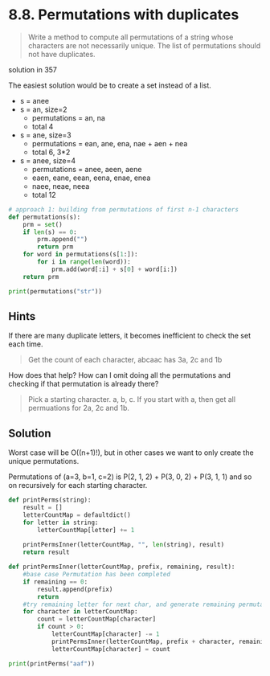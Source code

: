 # 8.8. Permutations with duplicates

> Write a method to compute all permutations of a string whose characters are not necessarily unique. The list of permutations should not have duplicates.

solution in 357

The easiest solution would be to create a set instead of a list.

* s = anee
* s = an, size=2
    - permutations = an, na
    - total 4
* s = ane, size=3
    - permutations = ean, ane, ena, nae + aen + nea
    - total 6, 3\*2
* s = anee, size=4
    - permutations = anee, aeen, aene
    - eaen, eane, eean, eena, enae, enea
    - naee, neae, neea
    - total 12

```python
# approach 1: building from permutations of first n-1 characters
def permutations(s):
    prm = set()
    if len(s) == 0:
        prm.append("")
        return prm
    for word in permutations(s[1:]):
        for i in range(len(word)):
            prm.add(word[:i] + s[0] + word[i:])
    return prm

print(permutations("str"))
```

## Hints

If there are many duplicate letters, it becomes inefficient to check the set each time.

> Get the count of each character, abcaac has 3a, 2c and 1b

How does that help? How can I omit doing all the permutations and checking if that permutation is already there?

> Pick a starting character. a, b, c. If you start with a, then get all permuations for 2a, 2c and 1b.

## Solution

Worst case will be O((n+1)!), but in other cases we want to only create the unique permutations.

Permutations of (a=3, b=1, c=2) is  P(2, 1, 2) + P(3, 0, 2) + P(3, 1, 1) and so on recursively for each starting character.

```python
def printPerms(string):
    result = []
    letterCountMap = defaultdict()
    for letter in string:
        letterCountMap[letter] += 1
    
    printPermsInner(letterCountMap, "", len(string), result)
    return result

def printPermsInner(letterCountMap, prefix, remaining, result):
    #base case Permutation has been completed
    if remaining == 0:
        result.append(prefix)
        return
    #try remaining letter for next char, and generate remaining permutations
    for character in letterCountMap:
        count = letterCountMap[character]
        if count > 0:
            letterCountMap[character] -= 1
            printPermsInner(letterCountMap, prefix + character, remaining - 1, result)
            letterCountMap[character] = count

print(printPerms("aaf"))
```